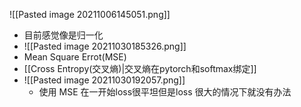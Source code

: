 ![[Pasted image 20211006145051.png]]
- 目前感觉像是归一化
- ![[Pasted image 20211030185326.png]]
- Mean Square Errot(MSE)
- [[Cross Entropy(交叉熵)|交叉熵在pytorch和softmax绑定]] 
- ![[Pasted image 20211030192057.png]]
	- 使用 MSE 在一开始loss很平坦但是loss 很大的情况下就没有办法